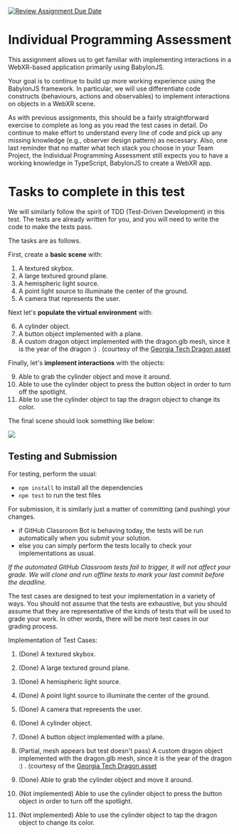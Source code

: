 [![Review Assignment Due Date](https://classroom.github.com/assets/deadline-readme-button-24ddc0f5d75046c5622901739e7c5dd533143b0c8e959d652212380cedb1ea36.svg)](https://classroom.github.com/a/mAhT2ygU)
# Individual Programming Assessment

This assignment allows us to get familiar with implementing interactions in a WebXR-based application primarily using BabylonJS.

Your goal is to continue to build up more working experience using the BabylonJS framework. In particular, we will use differentiate code constructs (behaviours, actions and observables) to implement interactions on objects in a WebXR scene.

As with previous assignments, this should be a fairly straightforward exercise to complete as long as you read the test cases in detail. Do continue to make effort to understand every line of code and pick up any missing knowledge (e.g., observer design pattern) as necessary.
Also, one last reminder that no matter what tech stack you choose in your Team Project, the Individual Programming Assessment still expects you to have a working knowledge in TypeScript, BabylonJS to create a WebXR app.

# Tasks to complete in this test

We will similarly follow the spirit of TDD (Test-Driven Development) in this test. The tests are already written for you, and you will need to write the code to make the tests pass.

The tasks are as follows.

First, create a **basic scene** with:
1. A textured skybox.
2. A large textured ground plane.
3. A hemispheric light source.
4. A point light source to illuminate the center of the ground.
5. A camera that represents the user.

Next let's **populate the virtual environment** with:

6. A cylinder object.
7. A button object implemented with a plane.
8. A custom dragon object implemented with the dragon.glb mesh, since it is the year of the dragon :) . (courtesy of the [Georgia Tech Dragon asset](https://raw.githubusercontent.com/BabylonJS/Assets/master/meshes/Georgia-Tech-Dragon/dragon.glb)

Finally, let's **implement interactions** with the objects:

9. Able to grab the cylinder object and move it around.
10. Able to use the cylinder object to press the button object in order to turn off the spotlight.
11. Able to use the cylinder object to tap the dragon object to change its color.

The final scene should look something like below:

![](/public/images/ipa.gif)

## Testing and Submission

For testing, perform the usual:
- `npm install` to install all the dependencies
- `npm test` to run the test files

For submission, it is similarly just a matter of committing (and pushing) your changes.
- if GitHub Classroom Bot is behaving today, the tests will be run automatically when you submit your solution.
- else you can simply perform the tests locally to check your implementations as usual.

_If the automated GitHub Classroom tests fail to trigger, it will not affect your grade. We will clone and run offline tests to mark your last commit before the deadline._

The test cases are designed to test your implementation in a variety of ways. You should not assume that the tests are exhaustive, but you should assume that they are representative of the kinds of tests that will be used to grade your work. In other words, there will be more test cases in our grading process.

Implementation of Test Cases:
1. (Done) A textured skybox.
2. (Done) A large textured ground plane.
3. (Done) A hemispheric light source.
4. (Done) A point light source to illuminate the center of the ground.
5. (Done) A camera that represents the user.

6. (Done) A cylinder object.
7. (Done) A button object implemented with a plane.
8. (Partial, mesh appears but test doesn't pass) A custom dragon object implemented with the dragon.glb mesh, since it is the year of the dragon :) . (courtesy of the [Georgia Tech Dragon asset](https://raw.githubusercontent.com/BabylonJS/Assets/master/meshes/Georgia-Tech-Dragon/dragon.glb)

9. (Done) Able to grab the cylinder object and move it around.
10. (Not implemented) Able to use the cylinder object to press the button object in order to turn off the spotlight.
11. (Not implemented) Able to use the cylinder object to tap the dragon object to change its color.
